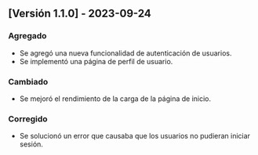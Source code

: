  ## [Versión 1.1.0] - 2023-09-24

### Agregado
- Se agregó una nueva funcionalidad de autenticación de usuarios.
- Se implementó una página de perfil de usuario.

### Cambiado
- Se mejoró el rendimiento de la carga de la página de inicio.

### Corregido
- Se solucionó un error que causaba que los usuarios no pudieran iniciar sesión.


